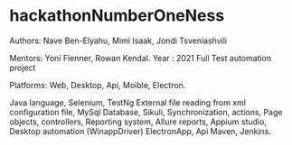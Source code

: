 # hackathonNumberOneNess
Authors: Nave Ben-Elyahu, Mimi Isaak, Jondi Tsveniashvili


Mentors: Yoni Flenner, Rowan Kendal. 
Year : 2021 
Full Test automation project 

Platforms: Web, Desktop, Api, Moible, Electron.

Java language,
 Selenium,
 TestNg
 External file reading from xml configuration file,
 MySql Database,
 Sikuli,
 Synchronization,
 actions,
 Page objects,
 controllers,
 Reporting system, 
 Allure reports,
 Appium studio,
 Desktop automation (WinappDriver)
 ElectronApp,
 Api
 Maven,
 Jenkins.
